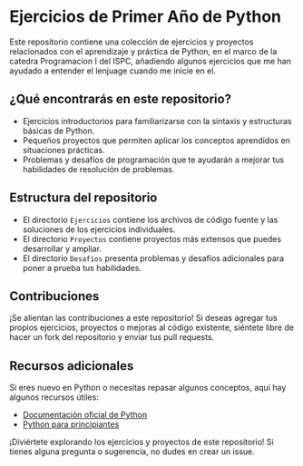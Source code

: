 # Ejercicios de Primer Año de Python

Este repositorio contiene una colección de ejercicios y proyectos relacionados con el aprendizaje y práctica de Python, en el marco de la catedra Programacion I del ISPC, añadiendo algunos ejercicios que me han ayudado a entender el lenjuage cuando me inicie en el.

## ¿Qué encontrarás en este repositorio?

- Ejercicios introductorios para familiarizarse con la sintaxis y estructuras básicas de Python.
- Pequeños proyectos que permiten aplicar los conceptos aprendidos en situaciones prácticas.
- Problemas y desafíos de programación que te ayudarán a mejorar tus habilidades de resolución de problemas.

## Estructura del repositorio

- El directorio `Ejercicios` contiene los archivos de código fuente y las soluciones de los ejercicios individuales.
- El directorio `Proyectos` contiene proyectos más extensos que puedes desarrollar y ampliar.
- El directorio `Desafíos` presenta problemas y desafíos adicionales para poner a prueba tus habilidades.

## Contribuciones

¡Se alientan las contribuciones a este repositorio! Si deseas agregar tus propios ejercicios, proyectos o mejoras al código existente, siéntete libre de hacer un fork del repositorio y enviar tus pull requests.

## Recursos adicionales

Si eres nuevo en Python o necesitas repasar algunos conceptos, aquí hay algunos recursos útiles:

- [Documentación oficial de Python](https://docs.python.org/es/3/)
- [Python para principiantes](https://python.org.ar/aprendiendo-python/)

¡Diviértete explorando los ejercicios y proyectos de este repositorio! Si tienes alguna pregunta o sugerencia, no dudes en crear un issue.
